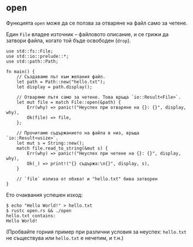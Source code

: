 # `open`

Функцията `open` може да се ползва за отваряне на файл само за четене.

Един `File` владее източник – файловото описание, и се грижи да
затвори файла, когато той бъде освободен (`drop`).

```rust,editable,ignore
use std::fs::File;
use std::io::prelude::*;
use std::path::Path;

fn main() {
    // Създаваме път към желания файл.
    let path = Path::new("hello.txt");
    let display = path.display();

    // Отваряме пътя само за четене. Това връща `io::Result<File>`.
    let mut file = match File::open(&path) {
        Err(why) => panic!("Неуспех при отваряне на {}: {}", display, why),
        Ok(file) => file,
    };

    // Прочитаме съдържанието на файла в низ, връща `io::Result<usize>`.
    let mut s = String::new();
    match file.read_to_string(&mut s) {
        Err(why) => panic!("Неуспех при четене на {}: {}", display, why),
        Ok(_) => print!("{} съдържа:\n{}", display, s),
    }

    // `file` излиза от обхват и "hello.txt" бива затворен
}
```

Ето очаквания успешен изход:

```shell
$ echo "Hello World!" > hello.txt
$ rustc open.rs && ./open
hello.txt contains:
Hello World!
```

(Пробвайте горния пример при различни условия за неуспех: `hello.txt` не
съществува или `hello.txt` е нечетим, и т.н.)
